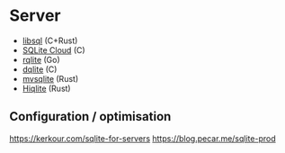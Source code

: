 # Server

- [libsql](https://github.com/tursodatabase/libsql) (C+Rust)
- [SQLite Cloud](https://github.com/sqlitecloud) (C)
- [rqlite](https://github.com/rqlite/rqlite) (Go)
- [dqlite](https://github.com/canonical/dqlite) (C)
- [mvsqlite](https://github.com/losfair/mvsqlite) (Rust)
- [Hiqlite](https://github.com/sebadob/hiqlite) (Rust)

## Configuration / optimisation

<https://kerkour.com/sqlite-for-servers>
<https://blog.pecar.me/sqlite-prod>
